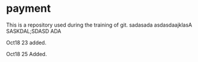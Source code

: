 # payment

This is a repository used during the training of git. 
sadasada
asdasdaajklasA
SASKDAL;SDASD
ADA

Oct18 23 added.

Oct18 25 Added.
